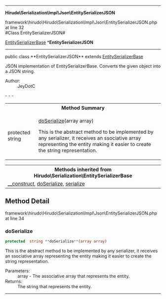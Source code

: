 - - -

**Hirudo\Serialization\Impl\Json\EntitySerializerJSON**
<div class="location">framework\hirudo\Hirudo\Serialization\Impl\Json\EntitySerializerJSON.php at line 32</div>
#Class EntitySerializerJSON#

<a href="https://github.com/JeyDotC/Hirudo-docs/blob/master/hirudo/serialization/entityserializerbase.html">EntitySerializerBase</a>
    ***EntitySerializerJSON**


- - -

<p class="signature">public  class **EntitySerializerJSON**
extends <a href="https://github.com/JeyDotC/Hirudo-docs/blob/master/hirudo/serialization/entityserializerbase.html">EntitySerializerBase</a>

</p>

<div class="comment" id="overview_description"><p>JSON implementation of EntitySerializerBase. Converts the given object
into a JSON string.</p></div>

<dl>
<dt>Author:</dt>
<dd>JeyDotC</dd>
</dl>
- - -

<table id="summary_method">
<tr><th colspan="2">Method Summary</th></tr>
<tr>
<td class="type">protected  string</td>
<td class="description"><p class="name"><a href="#doSerialize">doSerialize</a>(array array)</p><p class="description">This is the abstract method to be implemented by any serializer, it receives
an ssociative array representing the entity making it easier to create the
string representation.</p></td>
</tr>
</table>

<table class="inherit">
<tr><th colspan="2">Methods inherited from Hirudo\Serialization\EntitySerializerBase</th></tr>
<tr><td><a href="https://github.com/JeyDotC/Hirudo-docs/blob/master/hirudo/serialization/entityserializerbase.html#__construct()">__construct</a>, <a href="https://github.com/JeyDotC/Hirudo-docs/blob/master/hirudo/serialization/entityserializerbase.html#doSerialize()">doSerialize</a>, <a href="https://github.com/JeyDotC/Hirudo-docs/blob/master/hirudo/serialization/entityserializerbase.html#serialize()">serialize</a></td></tr></table>

<h2 id="detail_method">Method Detail</h2>
<div class="location">framework\hirudo\Hirudo\Serialization\Impl\Json\EntitySerializerJSON.php at line 34</div>
<h3 id="doSerialize()">doSerialize</h3>

```php
protected  string **doSerialize**(array array)
```
<div class="details">
<p>This is the abstract method to be implemented by any serializer, it receives
an ssociative array representing the entity making it easier to create the
string representation.</p><dl>
<dt>Parameters:</dt>
<dd>array - The associative array that represents the entity.</dd>
<dt>Returns:</dt>
<dd>The string that represents the entity.</dd>
</dl>
</div>

- - -

